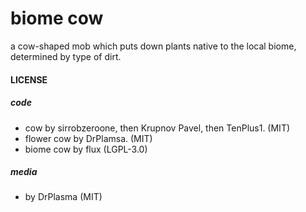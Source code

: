 # biome cow

a cow-shaped mob which puts down plants native to the local biome, determined by type of dirt.

#### LICENSE

##### code
* cow by sirrobzeroone, then Krupnov Pavel, then TenPlus1. (MIT)
* flower cow by DrPlamsa. (MIT)
* biome cow by flux (LGPL-3.0)

##### media
* by DrPlasma (MIT)
